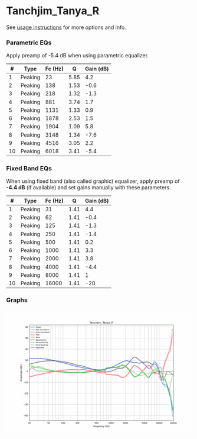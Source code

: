 # Tanchjim_Tanya_R
See [usage instructions](https://github.com/jaakkopasanen/AutoEq#usage) for more options and info.

### Parametric EQs
Apply preamp of -5.4 dB when using parametric equalizer.

|   # | Type    |   Fc (Hz) |    Q |   Gain (dB) |
|-----|---------|-----------|------|-------------|
|   1 | Peaking |        23 | 5.85 |         4.2 |
|   2 | Peaking |       138 | 1.53 |        -0.6 |
|   3 | Peaking |       218 | 1.32 |        -1.3 |
|   4 | Peaking |       881 | 3.74 |         1.7 |
|   5 | Peaking |      1131 | 1.33 |         0.9 |
|   6 | Peaking |      1878 | 2.53 |         1.5 |
|   7 | Peaking |      1904 | 1.09 |         5.8 |
|   8 | Peaking |      3148 | 1.34 |        -7.6 |
|   9 | Peaking |      4516 | 3.05 |         2.2 |
|  10 | Peaking |      6018 | 3.41 |        -5.4 |

### Fixed Band EQs
When using fixed band (also called graphic) equalizer, apply preamp of **-4.4 dB** (if available) and set gains manually with these parameters.

|   # | Type    |   Fc (Hz) |    Q |   Gain (dB) |
|-----|---------|-----------|------|-------------|
|   1 | Peaking |        31 | 1.41 |         4.4 |
|   2 | Peaking |        62 | 1.41 |        -0.4 |
|   3 | Peaking |       125 | 1.41 |        -1.3 |
|   4 | Peaking |       250 | 1.41 |        -1.4 |
|   5 | Peaking |       500 | 1.41 |         0.2 |
|   6 | Peaking |      1000 | 1.41 |         3.3 |
|   7 | Peaking |      2000 | 1.41 |         3.8 |
|   8 | Peaking |      4000 | 1.41 |        -4.4 |
|   9 | Peaking |      8000 | 1.41 |         1   |
|  10 | Peaking |     16000 | 1.41 |       -20   |

### Graphs
![](./Tanchjim_Tanya_R.png)
